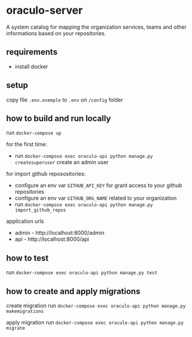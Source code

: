 # oraculo-server

A system catalog for mapping the organization services, teams and other informations based on your repositories.

## requirements

-   install docker

## setup

copy file `.env.exemple` to `.env` on `/config` folder

## how to build and run locally

run `docker-compose up`

for the first time:

-   run `docker-compose exec oraculo-api python manage.py createsuperuser` create an admin user

for import github reposositories:

-   configure an env var `GITHUB_API_KEY` for grant access to your github repositories
-   configure an env var `GITHUB_ORG_NAME` related to your organization
-   run `docker-compose exec oraculo-api python manage.py import_github_repos`

application urls

-   admin - http://localhost:8000/admin
-   api - http://localhost:8000/api

## how to test

run `docker-compose exec oraculo-api python manage.py test`

## how to create and apply migrations

create migration
run `docker-compose exec oraculo-api python manage.py makemigrations`

apply migration
run `docker-compose exec oraculo-api python manage.py migrate`
